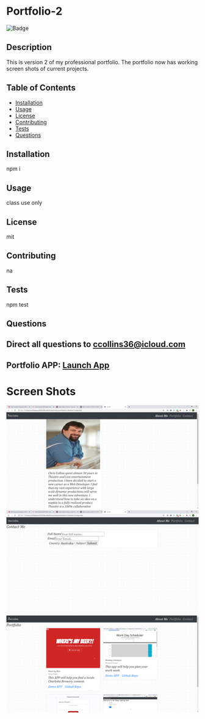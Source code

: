 # Portfolio-2

  ![Badge](https://img.shields.io/badge/License-mit-RED)

## Description
 This is version 2 of my professional portfolio. The portfolio now has working screen shots of current projects.
 ## Table of Contents

 * [Installation](#installation)
 * [Usage](#usage)
 * [License](#license)
 * [Contributing](contributing)
 * [Tests](tests)
 * [Questions](questions)

 ## Installation
 npm i
 ## Usage
 class use only
 ## License
 mit
 ## Contributing
 na
 ## Tests
 npm test
 ## Questions

 ## Direct all questions to ccollins36@icloud.com

 ## Portfolio APP: [Launch App](https://ccollins1975.github.io/Portfolio-2/)
 
 # Screen Shots
 ![screenshot](./Assets/Images/46Ptfzs.png)
 ![screenshot](./Assets/Images/chrome_esJGRCN705.png)
 ![screenshot](./Assets/Images/chrome_fRgvAPuOvN.png)
 
